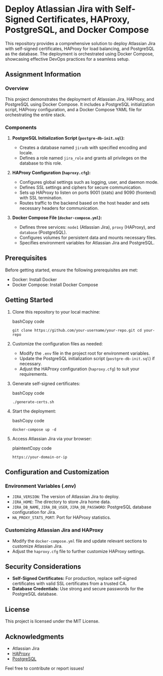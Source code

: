 # Deploy Atlassian Jira with Self-Signed Certificates, HAProxy, PostgreSQL, and Docker Compose

This repository provides a comprehensive solution to deploy Atlassian Jira with self-signed certificates, HAProxy for load balancing, and PostgreSQL as the database. The deployment is orchestrated using Docker Compose, showcasing effective DevOps practices for a seamless setup.

## Assignment Information

### Overview

This project demonstrates the deployment of Atlassian Jira, HAProxy, and PostgreSQL using Docker Compose. It includes a PostgreSQL initialization script, HAProxy configuration, and a Docker Compose YAML file for orchestrating the entire stack.

### Components

1.  **PostgreSQL Initialization Script (`postgre-db-init.sql`):**
    
    -   Creates a database named `jiradb` with specified encoding and locale.
    -   Defines a role named `jira_role` and grants all privileges on the database to this role.
2.  **HAProxy Configuration (`haproxy.cfg`):**
    
    -   Configures global settings such as logging, user, and daemon mode.
    -   Defines SSL settings and ciphers for secure communication.
    -   Sets up HAProxy to listen on ports 9001 (stats) and 9090 (frontend) with SSL termination.
    -   Routes traffic to the backend based on the host header and sets necessary headers for communication.
3.  **Docker Compose File (`docker-compose.yml`):**
    
    -   Defines three services: `node1` (Atlassian Jira), `proxy` (HAProxy), and `database` (PostgreSQL).
    -   Configures volumes for persistent data and mounts necessary files.
    -   Specifies environment variables for Atlassian Jira and PostgreSQL.

## Prerequisites

Before getting started, ensure the following prerequisites are met:

-   Docker: Install Docker
-   Docker Compose: Install Docker Compose

## Getting Started

1.  Clone this repository to your local machine:
    
    bashCopy code
    
    `git clone https://github.com/your-username/your-repo.git
    cd your-repo` 
    
2.  Customize the configuration files as needed:
    
    -   Modify the `.env` file in the project root for environment variables.
    -   Update the PostgreSQL initialization script (`postgre-db-init.sql`) if necessary.
    -   Adjust the HAProxy configuration (`haproxy.cfg`) to suit your requirements.
3.  Generate self-signed certificates:
    
    bashCopy code
    
    `./generate-certs.sh` 
    
4.  Start the deployment:
    
    bashCopy code
    
    `docker-compose up -d` 
    
5.  Access Atlassian Jira via your browser:
    
    plaintextCopy code
    
    `https://your-domain-or-ip` 
    

## Configuration and Customization

### Environment Variables (.env)

-   `JIRA_VERSION`: The version of Atlassian Jira to deploy.
-   `JIRA_HOME`: The directory to store Jira home data.
-   `JIRA_DB_NAME`, `JIRA_DB_USER`, `JIRA_DB_PASSWORD`: PostgreSQL database configuration for Jira.
-   `HA_PROXY_STATS_PORT`: Port for HAProxy statistics.

### Customizing Atlassian Jira and HAProxy

-   Modify the `docker-compose.yml` file and update relevant sections to customize Atlassian Jira.
-   Adjust the `haproxy.cfg` file to further customize HAProxy settings.

## Security Considerations

-   **Self-Signed Certificates:** For production, replace self-signed certificates with valid SSL certificates from a trusted CA.
-   **Database Credentials:** Use strong and secure passwords for the PostgreSQL database.

## License

This project is licensed under the MIT License.

## Acknowledgments

-   Atlassian Jira
-   [HAProxy](http://www.haproxy.org/)
-   [PostgreSQL](https://www.postgresql.org/)

Feel free to contribute or report issues!

